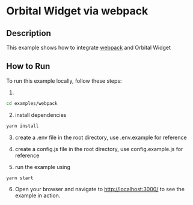 # Orbital Widget via webpack

## Description

This example shows how to integrate [webpack](https://www.npmjs.com/package/webpack) and Orbital Widget

## How to Run

To run this example locally, follow these steps:

1.

```bash
cd examples/webpack
```

2. install dependencies

```bash
yarn install
```

3. create a .env file in the root directory, use .env.example for reference

4. create a config.js file in the root directory, use config.example.js for reference

5. run the example using

```bash
yarn start
```

6. Open your browser and navigate to [http://localhost:3000/](http://localhost:3000/) to see the example in action.
